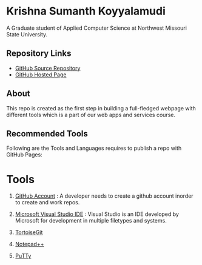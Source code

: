 # Krishna Sumanth Koyyalamudi

A Graduate student of Applied Computer Science at Northwest Missouri State University.

## Repository Links

* [GitHub Source Repository](https://github.com/Krishna-Koyyalamudi/about-me)
* [GitHub Hosted Page](https://krishna-koyyalamudi.github.io/about-me/)

## About

This repo is created as the first step in building a full-fledged webpage with different tools which is a part of our web apps and services course.

## Recommended Tools

Following are the Tools and Languages requires to publish a repo with GitHub Pages:

# Tools

1. [GitHub Account](https://github.com/) : A developer needs to create a github account inorder to create and work repos.

2. [Microsoft Visual Studio IDE](https://visualstudio.microsoft.com/) : Visual Studio is an IDE developed by Microsoft for development in multiple filetypes and systems.

3. [TortoiseGit](https://tortoisegit.org/)

4. [Notepad++](https://notepad-plus-plus.org/)

5. [PuTTy](https://www.chiark.greenend.org.uk/~sgtatham/putty/latest.html)


